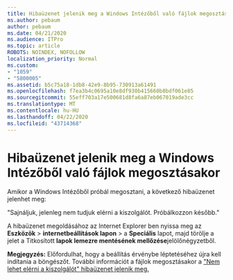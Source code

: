 ```yaml
---
title: Hibaüzenet jelenik meg a Windows Intézőből való fájlok megosztásakor
ms.author: pebaum
author: pebaum
ms.date: 04/21/2020
ms.audience: ITPro
ms.topic: article
ROBOTS: NOINDEX, NOFOLLOW
localization_priority: Normal
ms.custom:
- "1059"
- "5800005"
ms.assetid: b5c75a18-1db8-42e9-8b95-730913a61491
ms.openlocfilehash: f7ea3b4c0695a10e8df930b415660b8bdf061e85
ms.sourcegitcommit: 55eff703a17e500681d8fa6a87eb067019ade3cc
ms.translationtype: MT
ms.contentlocale: hu-HU
ms.lasthandoff: 04/22/2020
ms.locfileid: "43714368"
---
```

# <a name="error-message-when-sharing-files-from-windows-explorer"></a>Hibaüzenet jelenik meg a Windows Intézőből való fájlok megosztásakor

Amikor a Windows Intézőből próbál megosztani, a következő hibaüzenet jelenhet meg:
  
"Sajnáljuk, jelenleg nem tudjuk elérni a kiszolgálót. Próbálkozzon később."
  
A hibaüzenet megoldásához az Internet Explorer ben nyissa meg az **Eszközök** \> **internetbeállítások lapon** \> a **Speciális** lapot, majd törölje a jelet a Titkosított **lapok lemezre mentésének mellőzése**jelölőnégyzetből.
  
 **Megjegyzés:** Előfordulhat, hogy a beállítás érvénybe léptetéséhez újra kell indítania a böngészőt. További információt a fájlok megosztásakor a ["Nem lehet elérni a kiszolgálót" hibaüzenet jelenik meg.](https://go.microsoft.com/fwlink/?linkid=2022914)
  
